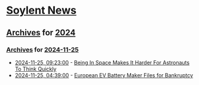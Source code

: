 # [Soylent News](../../../README.md)

## [Archives](../../index.md) for [2024](../index.md)

### [Archives](../../index.md) for [2024-11-25](index.md)

* [2024-11-25, 09:23:00](https://soylentnews.org/article.pl?sid=24/11/23/1913245&from=rss) - [Being In Space Makes It Harder For Astronauts To Think Quickly](https://soylentnews.org/article.pl?sid=24/11/23/1913245&from=rss)
* [2024-11-25, 04:39:00](https://soylentnews.org/article.pl?sid=24/11/23/1910218&from=rss) - [European EV Battery Maker Files for Bankruptcy](https://soylentnews.org/article.pl?sid=24/11/23/1910218&from=rss)
